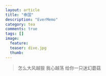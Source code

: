 ```yaml
---
layout: article
title: "泰国"
description: "EverMemo"
category: tea
comments: true
tags: []
image:
  feature:
  teaser: dive.jpg
  thumb:
---
```

> 怎么大风越狠 我心越荡
给你一只迷幻蘑菇
